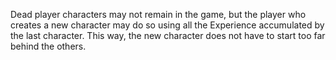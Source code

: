 Dead player characters may not remain in the game, but the player who creates a new character may do so using all the Experience accumulated by the last character. This way, the new character does not have to start too far behind the others.